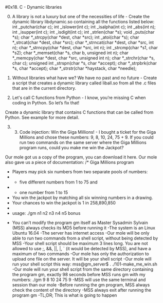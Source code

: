 #0x18. C - Dynamic libraries

0. A library is not a luxury but one of the necessities of life - Create the dynamic library libdynamic.so containing all the functions listed below:
int _putchar(char c);
int _islower(int c);
int _isalpha(int c);
int _abs(int n);
int _isupper(int c);
int _isdigit(int c);
int _strlen(char *s);
void _puts(char *s);
char *_strcpy(char *dest, char *src);
int _atoi(char *s);
char *_strcat(char *dest, char *src);
char *_strncat(char *dest, char *src, int n);
char *_strncpy(char *dest, char *src, int n);
int _strcmp(char *s1, char *s2);
char *_memset(char *s, char b, unsigned int n);
char *_memcpy(char *dest, char *src, unsigned int n);
char *_strchr(char *s, char c);
unsigned int _strspn(char *s, char *accept);
char *_strpbrk(char *s, char *accept);
char *_strstr(char *haystack, char *needle);

1. Without libraries what have we? We have no past and no future - Create a script that creates a dynamic library called liball.so from all the .c files that are in the current directory.

2. Let's call C functions from Python - I know, you’re missing C when coding in Python. So let’s fix that!

Create a dynamic library that contains C functions that can be called from Python. See example for more detail.

3. 3. Code injection: Win the Giga Millions! - I bought a ticket for the Giga Millions and chose these numbers: 9, 8, 10, 24, 75 + 9. If you could run two commands on the same server where the Giga Millions program runs, could you make me win the Jackpot?

Our mole got us a copy of the program, you can download it here. Our mole also gave us a piece of documentation:
/* Giga Millions program                                                                                    
  * Players may pick six numbers from two separate pools of numbers:                                                
  * - five different numbers from 1 to 75 and                                                                       
  * - one number from 1 to 15                                                                                       
  * You win the jackpot by matching all six winning numbers in a drawing.                                           
  * Your chances to win the jackpot is 1 in 258,890,850                                                             
  *                                                                                                                 
  * usage: ./gm n1 n2 n3 n4 n5 bonus

- You can’t modify the program gm itself as Master Sysadmin Sylvain (MSS) always checks its MD5 before running it
-The system is an Linux Ubuntu 16.04
-The server has internet access
-Our mole will be only able to run two commands from a shell script, without being detected by MSS
-Your shell script should be maximum 3 lines long. You are not allowed to use ;, &&, ||, |, ` (it would be detected by MSS), and have a maximum of two commands
-Our mole has only the authorization to upload one file on the server. It will be your shell script
-Our mole will run your shell script this way: mss@gm_server$ . ./101-make_me_win.sh
-Our mole will run your shell script from the same directory containing the program gm, exactly 98 seconds before MSS runs gm with my numbers: ./gm 9 8 10 24 75 9
-MSS will use the same terminal and session than our mole
-Before running the gm program, MSS always check the content of the directory
-MSS always exit after running the program gm
-TL;DR; This is what is going to happen

